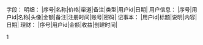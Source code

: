 字段：
明细：
|序号|名称|价格|渠道|备注|类型|用户id|日期|
用户信息：
|序号|用户id|名称|头像|金额|备注|注册时间|账号|密码|
记事本：
|用户id|标题|说明|内容|日期|
理财：
|序号|用户id|金额|收益|创建时间|

1